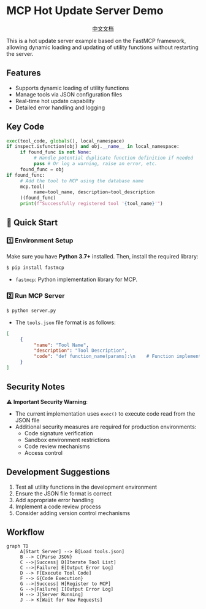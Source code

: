 # MCP Hot Update Server Demo

<p align="center">
    <a href="./README_CN.md">中文文档</a>
</p>

This is a hot update server example based on the FastMCP framework, allowing dynamic loading and updating of utility functions without restarting the server.

## Features

- Supports dynamic loading of utility functions
- Manage tools via JSON configuration files
- Real-time hot update capability
- Detailed error handling and logging

## Key Code
```python
exec(tool_code, globals(), local_namespace)
if inspect.isfunction(obj) and obj.__name__ in local_namespace:
     if found_func is not None:
          # Handle potential duplicate function definition if needed
          pass # Or log a warning, raise an error, etc.
     found_func = obj
if found_func:
     # Add the tool to MCP using the database name
     mcp.tool(
          name=tool_name, description=tool_description
     )(found_func)
     print(f"Successfully registered tool '{tool_name}'")
```

## 🚀 Quick Start

### 1️⃣ Environment Setup
Make sure you have **Python 3.7+** installed. Then, install the required library:

```bash
$ pip install fastmcp
```
*   `fastmcp`: Python implementation library for MCP.

### 2️⃣ Run MCP Server
```bash
$ python server.py
```

* The `tools.json` file format is as follows:
```json
[
     {
          "name": "Tool Name",
          "description": "Tool Description",
          "code": "def function_name(params):\n    # Function implementation\n    return result"
     }
]
```

## Security Notes

⚠️ **Important Security Warning**:
- The current implementation uses `exec()` to execute code read from the JSON file
- Additional security measures are required for production environments:
  - Code signature verification
  - Sandbox environment restrictions
  - Code review mechanisms
  - Access control

## Development Suggestions

1. Test all utility functions in the development environment
2. Ensure the JSON file format is correct
3. Add appropriate error handling
4. Implement a code review process
5. Consider adding version control mechanisms

## Workflow

```mermaid
graph TD
     A[Start Server] --> B[Load tools.json]
     B --> C{Parse JSON}
     C -->|Success| D[Iterate Tool List]
     C -->|Failure| E[Output Error Log]
     D --> F[Execute Tool Code]
     F --> G{Code Execution}
     G -->|Success| H[Register to MCP]
     G -->|Failure| I[Output Error Log]
     H --> J[Server Running]
     J --> K[Wait for New Requests]
```
